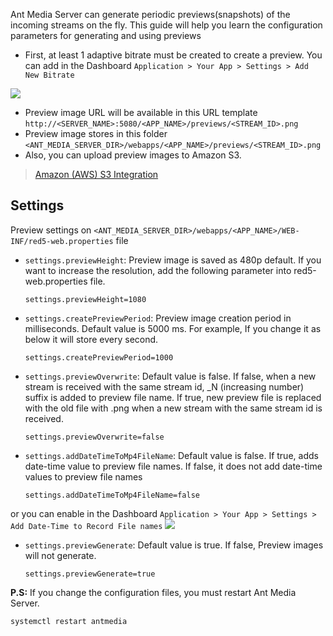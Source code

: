 Ant Media Server can generate periodic previews(snapshots) of the incoming streams on the fly. This guide will help you learn the configuration parameters for generating and using previews   

* First, at least 1 adaptive bitrate must be created to create a preview. You can add in the Dashboard `Application > Your App > Settings > Add New Bitrate`

![](https://raw.githubusercontent.com/wiki/ant-media/Ant-Media-Server/images/preview_1.png)
* Preview image URL will be available in this URL template `http://<SERVER_NAME>:5080/<APP_NAME>/previews/<STREAM_ID>.png`
* Preview image stores in this folder `<ANT_MEDIA_SERVER_DIR>/webapps/<APP_NAME>/previews/<STREAM_ID>.png`
* Also, you can upload preview images to Amazon S3.
> [Amazon (AWS) S3 Integration](https://github.com/ant-media/Ant-Media-Server/wiki/Amazon-(AWS)-S3-Integration)

## Settings

Preview settings on `<ANT_MEDIA_SERVER_DIR>/webapps/<APP_NAME>/WEB-INF/red5-web.properties` file

* `settings.previewHeight`: Preview image is saved as 480p default. If you want to increase the resolution, add the following parameter into red5-web.properties file.

    `settings.previewHeight=1080`

* `settings.createPreviewPeriod`: Preview image creation period in milliseconds. Default value is 5000 ms.
For example, If you change it as below it will store every second.

    `settings.createPreviewPeriod=1000`

* `settings.previewOverwrite`: Default value is false. If false, when a new stream is received with the same stream id, _N (increasing number) suffix is added to preview file name. If true, new preview file is replaced with the old file with .png when a new stream with the same stream id is received.

    `settings.previewOverwrite=false`

* `settings.addDateTimeToMp4FileName`: Default value is false. If true, adds date-time value to preview file names. If false, it does not add date-time values to preview file names

    `settings.addDateTimeToMp4FileName=false`

or you can enable in the Dashboard `Application > Your App > Settings > Add Date-Time to Record File names`
![](https://raw.githubusercontent.com/wiki/ant-media/Ant-Media-Server/images/preview_2.png)

* `settings.previewGenerate`: Default value is true. If false, Preview images will not generate.

    `settings.previewGenerate=true`

**P.S:** If you change the configuration files, you must restart Ant Media Server.

`systemctl restart antmedia`

